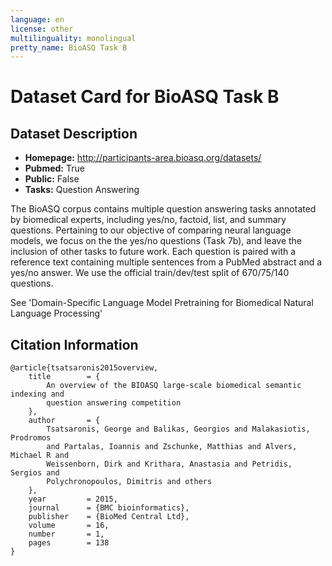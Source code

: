 ```yaml
---
language: en
license: other
multilinguality: monolingual
pretty_name: BioASQ Task B
---
```



# Dataset Card for BioASQ Task B

## Dataset Description

- **Homepage:** http://participants-area.bioasq.org/datasets/
- **Pubmed:** True
- **Public:** False
- **Tasks:** Question Answering


The BioASQ corpus contains multiple question
answering tasks annotated by biomedical experts, including yes/no, factoid, list,
and summary questions. Pertaining to our objective of comparing neural language
models, we focus on the the yes/no questions (Task 7b), and leave the inclusion
of other tasks to future work. Each question is paired with a reference text
containing multiple sentences from a PubMed abstract and a yes/no answer. We use
the official train/dev/test split of 670/75/140 questions.

See 'Domain-Specific Language Model Pretraining for Biomedical
Natural Language Processing'


## Citation Information

```
@article{tsatsaronis2015overview,
	title        = {
		An overview of the BIOASQ large-scale biomedical semantic indexing and
		question answering competition
	},
	author       = {
		Tsatsaronis, George and Balikas, Georgios and Malakasiotis, Prodromos
        and Partalas, Ioannis and Zschunke, Matthias and Alvers, Michael R and
		Weissenborn, Dirk and Krithara, Anastasia and Petridis, Sergios and
		Polychronopoulos, Dimitris and others
	},
	year         = 2015,
	journal      = {BMC bioinformatics},
	publisher    = {BioMed Central Ltd},
	volume       = 16,
	number       = 1,
	pages        = 138
}
```
